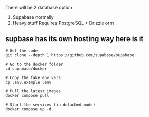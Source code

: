 There will be 2 database option
1. Supabase normally
2. Heavy stuff Requires PostgreSQL + Drizzle orm

## supbase has its own hosting way here is it

```
# Get the code
git clone --depth 1 https://github.com/supabase/supabase

# Go to the docker folder
cd supabase/docker

# Copy the fake env vars
cp .env.example .env

# Pull the latest images
docker compose pull

# Start the services (in detached mode)
docker compose up -d

```
